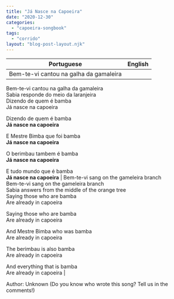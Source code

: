 ```yaml
---
title: "Já Nasce na Capoeira"
date: "2020-12-30"
categories: 
  - "capoeira-songbook"
tags: 
  - "corrido"
layout: "blog-post-layout.njk"
---
```


| Portuguese | English |
| --- | --- |
| Bem-te-vi cantou na galha da gamaleira  
Bem-te-vi cantou na galha da gamaleira  
Sabia responde do meio da laranjeira  
Dizendo de quem é bamba  
Já nasce na capoeira  
  
Dizendo de quem é bamba  
**Já nasce na capoeira**  
  
E Mestre Bimba que foi bamba  
**Já nasce na capoeira**  
  
O berimbau tambem é bamba  
**Já nasce na capoeira**  
  
E tudo mundo que é bamba  
**Já nasce na capoeira** | Bem-te-vi sang on the gameleira branch  
Bem-te-vi sang on the gameleira branch  
Sabia answers from the middle of the orange tree  
Saying those who are bamba  
Are already in capoeira  
  
Saying those who are bamba  
Are already in capoeira  
  
And Mestre Bimba who was bamba  
Are already in capoeira  
  
The berimbau is also bamba  
Are already in capoeira  
  
And everything that is bamba  
Are already in capoeira |

<figcaption>

Author: Unknown (Do you know who wrote this song? Tell us in the comments!)

</figcaption>
